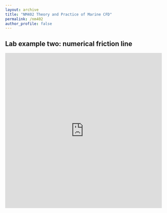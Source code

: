 ```yaml
---
layout: archive
title: "NM402 Theory and Practice of Marine CFD"
permalink: /nm402
author_profile: false
---
```


## Lab example two: numerical friction line

<iframe src="https://grid.is/embed/nm402-numerical-friction-line-mesh-set-up-umaGUTmAQUCurfflfRYMIg?s=eyJGaXJzdCBsYXllciBwcm9wZXJ0aWVzIjp7IlNoZWV0MSI6eyJCMiI6MSwiQjEiOjEwMDAwMDAsIkI1IjowLjF9fX0=&scale_to_fit=true" width="100%" height="500" data-document-id="ba668651-3980-4140-aead-f7e57d160c22" style="border: 0px;" referrerpolicy="strict-origin-when-cross-origin"></iframe>
<script type="text/javascript" src="https://grid.is/static/embed/v1/script.js"></script>
